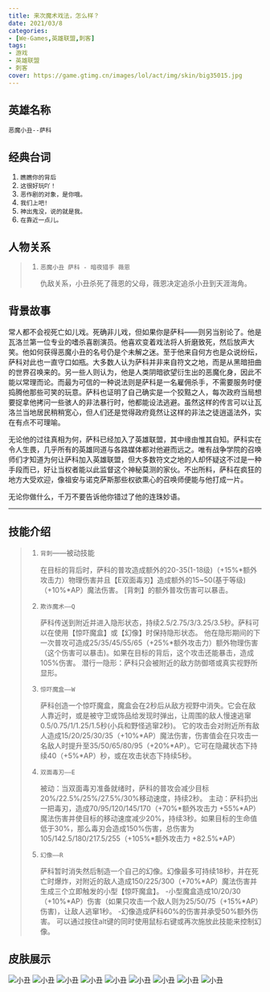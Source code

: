 ```yaml
---
title: 来次魔术戏法，怎么样？
date: 2021/03/8
categories:
- [We-Games,英雄联盟,刺客]
tags:
- 游戏
- 英雄联盟
- 刺客
cover: https://game.gtimg.cn/images/lol/act/img/skin/big35015.jpg
---
```

## 英雄名称

`恶魔小丑--萨科`

## 经典台词

1. `瞧瞧你的背后`
2. `这很好玩吖！`
3. `恶作剧的对象，是你哦。`
4. `我们上吧!`
5. `神出鬼没，说的就是我。`
6. `在靠近一点儿。`
## 人物关系

> 1. `恶魔小丑 萨科 - 暗夜猎手 薇恩`
>
>    仇敌关系，小丑杀死了薇恩的父母，薇恩决定追杀小丑到天涯海角。

## 背景故事

常人都不会视死亡如儿戏。死确非儿戏，但如果你是萨科——则另当别论了。他是瓦洛兰第一位专业的嗜杀喜剧演员。他喜欢变着戏法将人折磨致死，然后放声大笑。他如何获得恶魔小丑的名号仍是个未解之迷。至于他来自何方也是众说纷纭，萨科对此也一直守口如瓶。大多数人认为萨科并非来自符文之地，而是从黑暗扭曲的世界召唤来的。另一些人则认为，他是人类阴暗欲望衍生出的恶魔化身，因此不能以常理而论。而最为可信的一种说法则是萨科是一名雇佣杀手，不需要服务时便捣腾他那些可笑的玩意。萨科也证明了自己确实是一个狡黠之人，每次政府当局想要捉拿他拷问一些骇人的非法暴行时，他都能设法逃避。虽然这样的传言可以让瓦洛兰当地居民稍稍宽心，但人们还是觉得政府竟然让这样的非法之徒逍遥法外，实在有点不可理喻。

无论他的过往真相为何，萨科已经加入了英雄联盟，其中缘由惟其自知。萨科实在令人生畏，几乎所有的英雄同道与各路媒体都对他避而远之。唯有战争学院的召唤师们才知道为何让萨科加入英雄联盟，但大多数符文之地的人却怀疑这不过是一种手段而已，好让当权者能以此监督这个神秘莫测的家伙。不出所料，萨科在疯狂的地方大受欢迎，像祖安与诺克萨斯那些权欲熏心的召唤师便能与他打成一片。

无论你做什么，千万不要告诉他你错过了他的连珠妙语。

------

## 技能介绍

> 1. `背刺`——被动技能
>
>    在目标的背后时，萨科的普攻造成额外的20-35(1-18级)（+15%*额外攻击力）物理伤害并且【E双面毒刃】造成额外的15~50(基于等级)（+10%*AP）魔法伤害。 [背刺】的额外普攻伤害可以暴击。
>
> 2. `欺诈魔术——Q`
>
>    萨科传送到附近并进入隐形状态，持续2.5/2.75/3/3.25/3.5秒。萨科可以在使用【惊吓魔盒】或【幻像】时保持隐形状态。 他在隐形期间的下一次普攻可造成25/35/45/55/65（+25%*额外攻击力）额外物理伤害（这个伤害可以暴击)。如果在目标的背后，这个攻击还能暴击，造成105%伤害。 潜行一隐形：萨科只会被附近的敌方防御塔或真实视野所显形。
>
> 3. `惊吓魔盒——W`
>
>    萨科创造一个惊吓魔盒，魔盒会在2秒后从敌方视野中消失。它会在敌人靠近时，或是被守卫或饰品给发现时弹出，让周围的敌人慢速逃窜0.5/0.75/1/1.25/1.5秒(小兵和野怪逃窜2秒)。 它的攻击会对附近所有敌人造成15/20/25/30/35（+10%*AP）魔法伤害，伤害值会在只攻击一名敌人时提升至35/50/65/80/95（+20%*AP）。它可在隐藏状态下持续40（+5%*AP）秒，或在攻击状态下持续5秒。
>    
> 4. `双面毒刃——E`
>
>    被动：当双面毒刃准备就绪时，萨科的普攻会减少目标20%/22.5%/25%/27.5%/30%移动速度，持续2秒。 主动：萨科扔出一把毒刃，造成70/95/120/145/170（+70%*额外攻击力 +55%*AP）魔法伤害并使目标的移动速度减少20%，持续3秒。如果目标的生命值低于30%，那么毒刃会造成150%伤害，总伤害为105/142.5/180/217.5/255（+105%*额外攻击力 +82.5%*AP）
>
> 5. `幻像——R`
>
>    萨科暂时消失然后制造一个自己的幻像。幻像最多可持续18秒，并在死亡时爆炸，对附近的敌人造成150/225/300（+70%*AP）魔法伤害并生成三个立即触发的小型【惊吓魔盒】。 -小型魔盒造成10/20/30（+10%*AP）伤害（如果只攻击一个敌人则为25/50/75（+15%*AP）伤害)，让敌人逃窜1秒。 -幻像造成萨科60%的伤害并承受50%额外伤害。 可以通过按住alt键的同时使用鼠标右键或再次施放此技能来控制幻像。

##  皮肤展示

<img data-src="https://game.gtimg.cn/images/lol/act/img/skin/big35001.jpg" alt="小丑" title="恐怖之源 萨科"  />
<img data-src="https://game.gtimg.cn/images/lol/act/img/skin/big35002.jpg" alt="小丑" title="贵族血统 萨科"  />
<img src="https://game.gtimg.cn/images/lol/act/img/skin/big35003.jpg" alt="小丑" title="胡桃夹子 萨科"  />
<img src="https://game.gtimg.cn/images/lol/act/img/skin/big35004.jpg" alt="小丑" title="小丑工作坊 萨科"  />
<img src="https://game.gtimg.cn/images/lol/act/img/skin/big35005.jpg" alt="小丑" title="飞越疯人院 萨科" style="zoom:100%;" />
<img src="https://game.gtimg.cn/images/lol/act/img/skin/big35006.jpg" alt="小丑" title="武动巅峰 萨科" style="zoom:100%;" />
<img src="https://game.gtimg.cn/images/lol/act/img/skin/big35007.jpg" alt="小丑" title="万能小丑 萨科" style="zoom:100%;" />
<img src="https://game.gtimg.cn/images/lol/act/img/skin/big35008.jpg" alt="小丑" title="暗星 萨科" style="zoom:100%;" />
<img src="https://game.gtimg.cn/images/lol/act/img/skin/big35015.jpg" alt="小丑" title="奥术师 萨科" style="zoom:100%;" />

